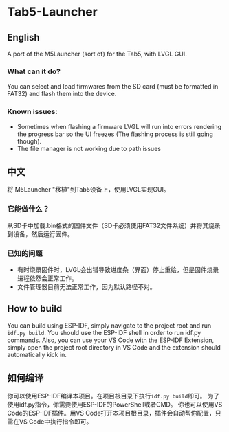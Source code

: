 # Tab5-Launcher

## English
A port of the M5Launcher (sort of) for the Tab5, with LVGL GUI.

### What can it do?
You can select and load firmwares from the SD card (must be formatted in FAT32) and flash them into the device.

### Known issues:
 - Sometimes when flashing a firmware LVGL will run into errors rendering the progress bar so the UI freezes (The flashing process is still going though).
 - The file manager is not working due to path issues

## 中文
将 M5Launcher "移植"到Tab5设备上，使用LVGL实现GUI。

### 它能做什么？
从SD卡中加载.bin格式的固件文件（SD卡必须使用FAT32文件系统）并将其烧录到设备，然后运行固件。

### 已知的问题
 - 有时烧录固件时，LVGL会出错导致进度条（界面）停止重绘，但是固件烧录进程依然会正常工作。
 - 文件管理器目前无法正常工作，因为默认路径不对。

## How to build
You can build using ESP-IDF, simply navigate to the project root and run `idf.py build`.
You should use the ESP-IDF shell in order to run idf.py commands.
Also, you can use your VS Code with the ESP-IDF Extension, simply open the project root directory in VS Code and the extension should automatically kick in.
## 如何编译
你可以使用ESP-IDF编译本项目。在项目根目录下执行`idf.py build`即可。
为了使用idf.py指令，你需要使用ESP-IDF的PowerShell或者CMD。
你也可以使用VS Code的ESP-IDF插件。用VS Code打开本项目根目录，插件会自动帮你配置，只需在VS Code中执行指令即可。